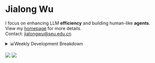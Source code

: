 #  Jialong Wu

I focus on enhancing LLM **efficiency** and building human-like **agents**.<br>
View my [homepage](https://callanwu.github.io/) for more details. <br>
Contact: jialongwu@seu.edu.cn

<details><summary>📊Weekly Development Breakdown</summary>

<!--START_SECTION:waka-->

```txt
From: 07 April 2025 - To: 14 April 2025

Total Time: 28 hrs 59 mins

JSON       15 hrs 59 mins  █████████████▓░░░░░░░░░░░   55.17 %
Python     12 hrs 39 mins  ███████████░░░░░░░░░░░░░░   43.67 %
Markdown   15 mins         ▒░░░░░░░░░░░░░░░░░░░░░░░░   00.90 %
Text       2 mins          ░░░░░░░░░░░░░░░░░░░░░░░░░   00.14 %
Bash       1 min           ░░░░░░░░░░░░░░░░░░░░░░░░░   00.09 %
```

<!--END_SECTION:waka-->

[![wakatime](https://wakatime.com/badge/user/c6720b29-9431-4a60-bc9d-e1fb2b6bd65f.svg)](https://wakatime.com/@c6720b29-9431-4a60-bc9d-e1fb2b6bd65f)
</details>

[![](https://img.shields.io/badge/Google%20Scholar-4385FE.svg?&color=d6d6d6&style=flat-square&logo=google-scholar)](https://scholar.google.com/citations?user=6eg2m4YAAAAJ)
![](https://komarev.com/ghpvc/?username=callanwu)
